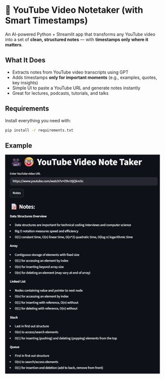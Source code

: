 # 🎥 YouTube Video Notetaker (with Smart Timestamps)

An AI-powered Python + Streamlit app that transforms any YouTube video into a set of **clean, structured notes** — with **timestamps only where it matters**.

## What It Does

- Extracts notes from YouTube video transcripts using GPT
- Adds timestamps **only for important moments** (e.g., examples, quotes, key insights)
- Simple UI to paste a YouTube URL and generate notes instantly
- Great for lectures, podcasts, tutorials, and talks

## Requirements

Install everything you need with:

```bash
pip install -r requirements.txt
```

## Example
![image of Note Taker in use](image.png)
